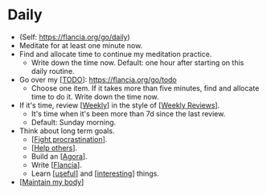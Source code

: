 # Daily
- (Self: https://flancia.org/go/daily)
- Meditate for at least one minute now.
- Find and allocate time to continue my meditation practice. 
    - Write down the time now. Default: one hour after starting on this daily routine.
- Go over my [[TODO]]: https://flancia.org/go/todo
    - Choose one item. If it takes more than five minutes, find and allocate time to do it. Write down the time now.
- If it's time, review [[Weekly]] in the style of [[Weekly Reviews]].
    - It's time when it's been more than 7d since the last review.
    - Default: Sunday morning.
- Think about long term goals.
    - [[Fight procrastination]]. 
    - [[Help others]].
    - Build an [[Agora]].
    - Write [[Flancia]].
    - Learn [[useful]] and [[interesting]] things.
- [[Maintain my body]]

[//begin]: # "Autogenerated link references for markdown compatibility"
[TODO]: todo "Todo"
[Weekly]: weekly "Weekly"
[Weekly Reviews]: weekly-reviews "Weekly Reviews"
[Fight procrastination]: fight-procrastination "Fight Procrastination"
[Help others]: help-others "Help Others"
[Agora]: agora "Agora"
[Flancia]: flancia "Flancia"
[useful]: useful "useful"
[interesting]: interesting "interesting"
[Maintain my body]: maintain-my-body "Maintain My Body"
[//end]: # "Autogenerated link references"